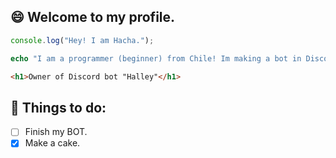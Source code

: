 ## 😄 **Welcome to my profile.**

```js
console.log("Hey! I am Hacha.");
```
```php
echo "I am a programmer (beginner) from Chile! Im making a bot in Discord JS v12 (I don't want to change to v12 haha)";
```
```html
<h1>Owner of Discord bot "Halley"</h1>
```

## 📒 Things to do:
- [ ] Finish my BOT.
- [X] Make a cake.
